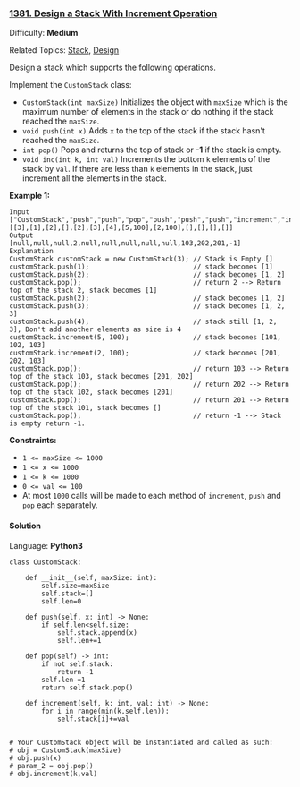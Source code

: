 ### [1381\. Design a Stack With Increment Operation](https://leetcode.com/problems/design-a-stack-with-increment-operation/)

Difficulty: **Medium**  

Related Topics: [Stack](https://leetcode.com/tag/stack/), [Design](https://leetcode.com/tag/design/)


Design a stack which supports the following operations.

Implement the `CustomStack` class:

*   `CustomStack(int maxSize)` Initializes the object with `maxSize` which is the maximum number of elements in the stack or do nothing if the stack reached the `maxSize`.
*   `void push(int x)` Adds `x` to the top of the stack if the stack hasn't reached the `maxSize`.
*   `int pop()` Pops and returns the top of stack or **-1** if the stack is empty.
*   `void inc(int k, int val)` Increments the bottom `k` elements of the stack by `val`. If there are less than `k` elements in the stack, just increment all the elements in the stack.

**Example 1:**

```
Input
["CustomStack","push","push","pop","push","push","push","increment","increment","pop","pop","pop","pop"]
[[3],[1],[2],[],[2],[3],[4],[5,100],[2,100],[],[],[],[]]
Output
[null,null,null,2,null,null,null,null,null,103,202,201,-1]
Explanation
CustomStack customStack = new CustomStack(3); // Stack is Empty []
customStack.push(1);                          // stack becomes [1]
customStack.push(2);                          // stack becomes [1, 2]
customStack.pop();                            // return 2 --> Return top of the stack 2, stack becomes [1]
customStack.push(2);                          // stack becomes [1, 2]
customStack.push(3);                          // stack becomes [1, 2, 3]
customStack.push(4);                          // stack still [1, 2, 3], Don't add another elements as size is 4
customStack.increment(5, 100);                // stack becomes [101, 102, 103]
customStack.increment(2, 100);                // stack becomes [201, 202, 103]
customStack.pop();                            // return 103 --> Return top of the stack 103, stack becomes [201, 202]
customStack.pop();                            // return 202 --> Return top of the stack 102, stack becomes [201]
customStack.pop();                            // return 201 --> Return top of the stack 101, stack becomes []
customStack.pop();                            // return -1 --> Stack is empty return -1.
```

**Constraints:**

*   `1 <= maxSize <= 1000`
*   `1 <= x <= 1000`
*   `1 <= k <= 1000`
*   `0 <= val <= 100`
*   At most `1000` calls will be made to each method of `increment`, `push` and `pop` each separately.


#### Solution

Language: **Python3**

```python3
class CustomStack:
​
    def __init__(self, maxSize: int):
        self.size=maxSize
        self.stack=[]
        self.len=0
        
    def push(self, x: int) -> None:
        if self.len<self.size:
            self.stack.append(x)
            self.len+=1
​
    def pop(self) -> int:
        if not self.stack:
            return -1
        self.len-=1
        return self.stack.pop()
    
    def increment(self, k: int, val: int) -> None:
        for i in range(min(k,self.len)):
            self.stack[i]+=val
​
​
# Your CustomStack object will be instantiated and called as such:
# obj = CustomStack(maxSize)
# obj.push(x)
# param_2 = obj.pop()
# obj.increment(k,val)
```